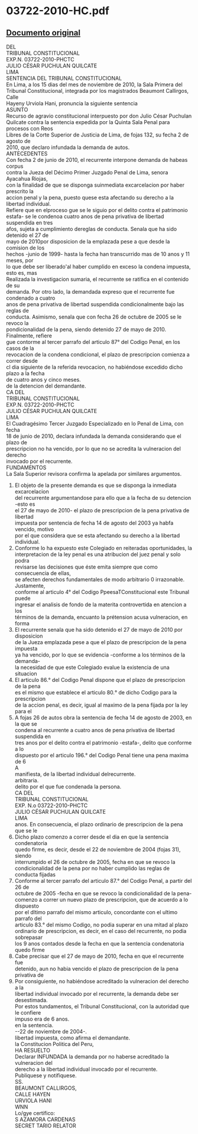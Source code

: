 
03722-2010-HC.pdf
=================
  
[Documento original](https://tc.gob.pe/jurisprudencia/2010/03722-2010-HC.pdf)  
---  
DEL  
TRIBUNAL CONSTITUCIONAL  
EXP.N. 03722-2010-PHCTC  
JULIO CÉSAR PUCHULAN QUILCATE  
LIMA  
SENTENCIA DEL TRIBUNAL CONSTITUCIONAL  
En Lima, a los 15 dias del mes de noviembre de 2010, la Sala Primera del  
Tribunal Constitucional, integrada por los magistrados Beaumont Callirgos, Calle  
Hayeny Urviola Hani, pronuncia la siguiente sentencia  
ASUNTO  
Recurso de agravio constitucional interpuesto por don Julio César Puchulan  
Quilcate contra la sentencia expedida por la Quinta Sala Penal para procesos con Reos  
Libres de la Corte Superior de Justicia de Lima, de fojas 132, su fecha 2 de agosto de  
2010, que declaro infundada la demanda de autos.  
ANTECEDENTES  
Con fecha 2 de junio de 2010, el recurrente interpone demanda de habeas corpus  
contra la Jueza del Décimo Primer Juzgado Penal de Lima, senora Ayacahua Riojas,  
con la finalidad de que se disponga suinmediata excarcelacion por haber prescrito la  
accion penal y la pena, puesto quese esta afectando su derecho a la libertad individual.  
Refiere que en elproceso gue se le siguio por el delito contra el patrimonio  
estafa- se le condenoa cuatro anos de pena privativa de libertad suspendida en tres  
afos, sujeta a cumplimiento dereglas de conducta. Senala que ha sido detenido el 27 de  
mayo de 2010por disposicion de la emplazada pese a que desde la comision de los  
hechos -junio de 1999- hasta la fecha han transcurrido mas de 10 anos y 11 meses, por  
lo que debe ser liberado'al haber cumplido en exceso la condena impuesta, esto es, mas  
Realizada la investigacion sumaria, el recurrente se ratifica en el contenido de su  
demanda. Por otro lado, la demandada expreso que el recurrente fue condenado a cuatro  
anos de pena privativa de libertad suspendida condicionalmente bajo las reglas de  
conducta. Asimismo, senala que con fecha 26 de octubre de 2005 se le revoco la  
pondicionalidad de la pena, siendo detenido 27 de mayo de 2010. Finalmente, refiere  
gue contorme al tercer parrafo del articulo 87° del Codigo Penal, en los casos de la  
revocacion de la condena condicional, el plazo de prescripcion comienza a correr desde  
cl dia siguiente de la referida revocacion, no habiéndose excedido dicho plazo a la fecha  
de cuatro anos y cinco meses.  
de la detencion del demandante.  
CA DEL  
TRIBUNAL CONSTITUCIONAL  
EXP.N. 03722-2010-PHCTC  
JULIO CÉSAR PUCHULAN QUILCATE  
LIMA  
El Cuadragésimo Tercer Juzgado Especializado en lo Penal de Lima, con fecha  
18 de junio de 2010, declara infundada la demanda considerando que el plazo de  
prescripcion no ha vencido, por lo que no se acredita la vulneracion del derecho  
invocado por el recurrente.  
FUNDAMENTOS  
La Sala Superior revisora confirma la apelada por similares argumentos.  
1. El objeto de la presente demanda es que se disponga la inmediata excarcelacion  
del recurrente argumentandose para ello que a la fecha de su detencion -esto es  
el 27 de mayo de 2010- el plazo de prescripcion de la pena privativa de libertad  
impuesta por sentencia de fecha 14 de agosto del 2003 ya habfa vencido, motivo  
por el que considera que se esta afectando su derecho a la libertad individual.  
2. Conforme lo ha expuesto este Colegiado en reiteradas oportunidades, la  
interpretacion de la ley penal es una atribucion del juez penal y solo podra  
revisarse las decisiones que éste emita siempre que como consecuencia de ellas,  
se afecten derechos fundamentales de modo arbitrario 0 irrazonable. Justamente,  
conforme al articulo 4° del Codigo PpeesaTConstitucional este Tribunal puede  
ingresar el analisis de fondo de la materita controvertida en atencion a los  
términos de la demanda, encuanto la prétension acusa vulneracion, en forma  
3. El recurrente senala que ha sido detenido el 27 de mayo de 2010 por disposicion  
de la Jueza emplazada pese a que el plazo de prescripcion de la pena impuesta  
ya ha vencido, por lo que se evidencia -conforme a los términos de la demanda-  
la necesidad de que este Colegiado evalue la existencia de una situacion  
4. El articulo 86.° del Codigo Penal dispone que el plazo de prescripcion de la pena  
es el mismo que establece el articulo 80.° de dicho Codigo para la prescripcion  
de la accion penal, es decir, igual al maximo de la pena fijada por la ley para el  
5. A fojas 26 de autos obra la sentencia de fecha 14 de agosto de 2003, en la que se  
condena al recurrente a cuatro anos de pena privativa de libertad suspendida en  
tres anos por el delito contra el patrimonio -estafa-, delito que conforme a lo  
dispuesto por el articulo 196.° del Codigo Penal tiene una pena maxima de 6  
A  
manifiesta, de la libertad individual delrecurrente.  
arbitraria.  
delito por el que fue condenada la persona.  
CA DEL  
TRIBUNAL CONSTITUCIONAL  
EXP. N.o 03722-2010-PHCTC  
JULIO CÉSAR PUCHULAN QUILCATE  
LIMA  
anos. En consecuencia, el plazo ordinario de prescripcion de la pena que se le  
6. Dicho plazo comenzo a correr desde el dia en que la sentencia condenatoria  
quedo firme, es decir, desde el 22 de noviembre de 2004 (fojas 31), siendo  
interrumpido el 26 de octubre de 2005, fecha en que se revoco la  
condicionalidad de la pena por no haber cumplido las reglas de conducta fijadas  
7. Conforme al tercer parrafo del articulo 87.° del Codigo Penal, a partir del 26 de  
octubre de 2005 -fecha en que se revoco la condicionalidad de la pena-  
comenzo a correr un nuevo plazo de prescripcion, que de acuerdo a lo dispuesto  
por el dltimo parrafo del mismo articulo, concordante con el ultimo parrafo del  
articulo 83.° del mismo Codigo, no podia superar en una mitad al plazo  
ordinario de prescripcion, es decir, en el caso del recurrente, no podia sobrepasar  
los 9 anos contados desde la fecha en que la sentencia condenatoria quedo firme  
8. Cabe precisar que el 27 de mayo de 2010, fecha en que el recurrente fue  
detenido, aun no habia vencido el plazo de prescripcion de la pena privativa de  
9. Por consiguiente, no habiéndose acreditado la vulneracion del derecho a la  
libertad individual invocado por el recurrente, la demanda debe ser desestimada.  
Por estos tundamentos, el Tribunal Constitucional, con la autoridad que le confiere  
impuso era de 6 anos.  
en la sentencia.  
--22 de noviembre de 2004-.  
libertad impuesta, como afirma el demandante.  
la Constitucion Politica del Peru,  
HA RESUELTO  
Declarar INFUNDADA la demanda por no haberse acreditado la vulneracion del  
derecho a la libertad individual invocado por el recurrente.  
Publiquese y notifiquese.  
SS.  
BEAUMONT CALLIRGOS,  
CALLE HAYEN  
URVIOLA HANI  
WNN  
Lo/gye certifico:  
S AZAMORA CARDENAS  
SECRET TARIO RELATOR